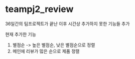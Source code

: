 # teampj2_review

36일간의 팀프로젝트가 끝난 이후
시간상 추가하지 못한 기능들 추가

현재 추가한 기능
1. 별점순 -> 높은 별점순, 낮은 별점순으로 정렬
2. 메인에 리뷰가 많은 순으로 제품 정렬
